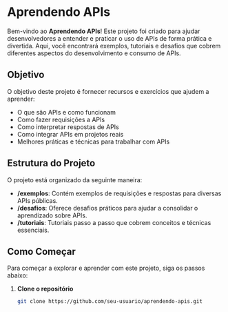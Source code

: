 # Aprendendo APIs

Bem-vindo ao **Aprendendo APIs**! Este projeto foi criado para ajudar desenvolvedores a entender e praticar o uso de APIs de forma prática e divertida. Aqui, você encontrará exemplos, tutoriais e desafios que cobrem diferentes aspectos do desenvolvimento e consumo de APIs.

## Objetivo

O objetivo deste projeto é fornecer recursos e exercícios que ajudem a aprender:

- O que são APIs e como funcionam
- Como fazer requisições a APIs
- Como interpretar respostas de APIs
- Como integrar APIs em projetos reais
- Melhores práticas e técnicas para trabalhar com APIs

## Estrutura do Projeto

O projeto está organizado da seguinte maneira:

- **/exemplos**: Contém exemplos de requisições e respostas para diversas APIs públicas.
- **/desafios**: Oferece desafios práticos para ajudar a consolidar o aprendizado sobre APIs.
- **/tutoriais**: Tutoriais passo a passo que cobrem conceitos e técnicas essenciais.

## Como Começar

Para começar a explorar e aprender com este projeto, siga os passos abaixo:

1. **Clone o repositório**

   ```bash
   git clone https://github.com/seu-usuario/aprendendo-apis.git
